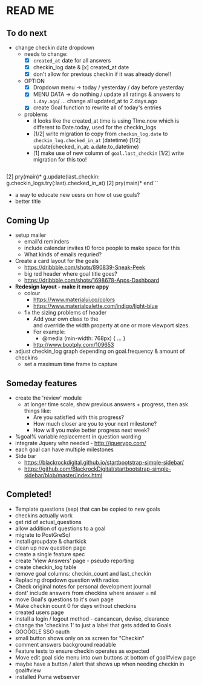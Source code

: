 # READ ME

## To do next

- change checkin date dropdown
  - needs to change:
    - [x] `created_at` date for all answers
    - [x] checkin_log date & [x] created_at date
    - [x] don't allow for previous checkin if it was already done!!
  - OPTION
    - [x] Dropdown menu -> today / yesterday / day before yesterday
    - [x] MENU DATA -> do nothing / update all ratings & answers to `1.day.ago`/ ... change all updated_at to 2.days.ago
    - [x] create Goal function to rewrite all of today's entries
  - problems
    - it looks like the created_at time is using TIme.now which is different to Date.today, used for the checkin_logs
    - [1/2] write migration to copy from `checkin_log.date` to `checkin_log.checked_in_at` (datetime)
      [1/2] update(checked_in_at: a.date.to_datetime)
    - [1] make use of new column of `goal.last_checkin`
      [1/2] write migration for this too!
      ```Goal.find_each do |g|
[2] pry(main)*   g.update(last_checkin: g.checkin_logs.try(:last).checked_in_at)
[2] pry(main)* end```
- a way to educate new uesrs on how ot use goals?
- better title


## Coming Up

- setup mailer
  - email'd reminders
  - include calendar invites t0 force people to make space for this
  - What kinds of emails requried?
- Create a card layout for the goals
  - https://dribbble.com/shots/890839-Sneak-Peek
  - big red header where goal title goes?
  - https://dribbble.com/shots/1698678-Apps-Dashboard
- **Redesign layout - make it more appy**
  - colour
    - https://www.materialui.co/colors
    - https://www.materialpalette.com/indigo/light-blue
  - fix the sizing problems of header
    - Add your own class to the <div class="special-container"> and override the width property at one or more viewport sizes.
    - For example:  
      - @media (min-width: 768px) { ... }
    - http://www.bootply.com/109653
- adjust checkin_log graph depending on goal.frequency & amount of checkins
  - set a maximum time frame to capture



## Someday features

- create the 'review' module
  - at longer time scale, show previous answers + progress, then
    ask things like:
    - Are you satisfied with this progress?
    - How much closer are you to your next milestone?
    - How will you make better progress next week?
- %goal% variable replacement in question wording
- integrate Jquery whn needed - http://jquerypp.com/
- each goal can have multiple milestones
- Side bar
  - https://blackrockdigital.github.io/startbootstrap-simple-sidebar/
  - https://github.com/BlackrockDigital/startbootstrap-simple-sidebar/blob/master/index.html

## Completed!

- Template questions (sep) that can be copied to new goals
- checkins actually work
- get rid of actual_questions
- allow addition of questions to a goal
- migrate to PostGreSql
- install groupdate & chartkick
- clean up new question page
- create a single feature spec
- create 'View Answers' page - pseudo reporting
- create checkin_log table
- remove goal columns: checkin_count and last_checkin
- Replacing dropdown question with radios
- Check original notes for personal development journal
- dont' include answers from checkins where answer = nil
- move Goal's questions to it's own page
- Make checkin count 0 for days without checkins
- created users page
- install a login / logout method - cancancan, devise, clearance
- change the 'checkins 1' to just a label that gets added to Goals
- GOOOGLE SSO oauth
- small button shows only on xs screen for "Checkin"
- comment answers background readable
- Feature tests to ensure checkin operates as expected
- Move edit goal side menu into own buttons at bottom of goal#view page
- maybe have a button / alert that shows up when needing checkin in goal#view
- installed Puma webserver
